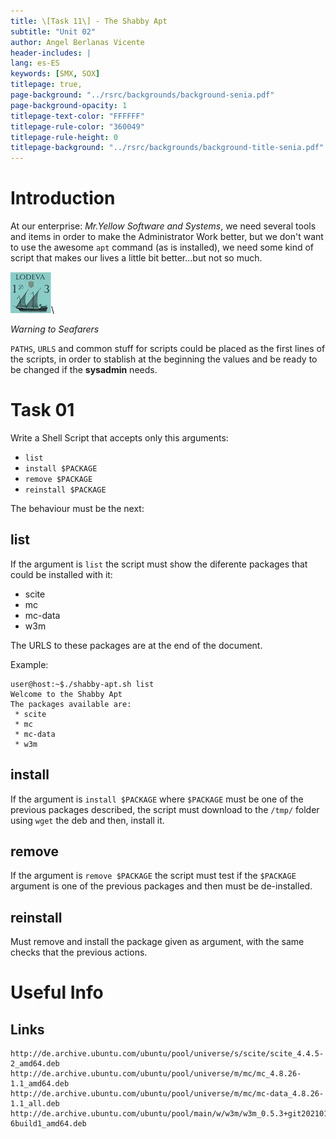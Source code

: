 ```yaml
---
title: \[Task 11\] - The Shabby Apt
subtitle: "Unit 02"
author: Angel Berlanas Vicente
header-includes: |
lang: es-ES
keywords: [SMX, SOX]
titlepage: true,
page-background: "../rsrc/backgrounds/background-senia.pdf"
page-background-opacity: 1
titlepage-text-color: "FFFFFF"
titlepage-rule-color: "360049"
titlepage-rule-height: 0
titlepage-background: "../rsrc/backgrounds/background-title-senia.pdf"
---
```



# Introduction

At our enterprise: *Mr.Yellow Software and Systems*, we need several tools and items in order to make the Administrator Work better, but we don't want to use the awesome `apt` command (as is installed), we need some kind of script that makes our lives a little bit better...but not so much.

![Seafarers](imgs/seafarers01.png)\

*Warning to Seafarers*

`PATHS`, `URLS` and common stuff for scripts could be placed as the first lines of the scripts, in order to stablish at the beginning the 
values and be ready to be changed if the **sysadmin** needs.

# Task 01

Write a Shell Script that accepts only this arguments:

- `list`
- `install $PACKAGE`
- `remove $PACKAGE`
- `reinstall $PACKAGE`


The behaviour must be the next:

## list

If the argument is `list` the script must show the diferente packages that could be installed with it:

- scite 
- mc
- mc-data
- w3m

The URLS to these packages are at the end of the document.

Example:
```shell
user@host:~$./shabby-apt.sh list
Welcome to the Shabby Apt 
The packages available are:
 * scite
 * mc 
 * mc-data
 * w3m
```

## install 

If the argument is `install $PACKAGE` where `$PACKAGE` must be one of the previous packages described, the script must download to the `/tmp/` folder using `wget` the deb and then, install it.

## remove 

If the argument is `remove $PACKAGE` the script must test if the `$PACKAGE` argument is one of the previous packages and then must be de-installed.

## reinstall

Must remove and install the package given as argument, with the same checks that the previous actions.


# Useful Info

## Links

```shell
http://de.archive.ubuntu.com/ubuntu/pool/universe/s/scite/scite_4.4.5-2_amd64.deb
http://de.archive.ubuntu.com/ubuntu/pool/universe/m/mc/mc_4.8.26-1.1_amd64.deb
http://de.archive.ubuntu.com/ubuntu/pool/universe/m/mc/mc-data_4.8.26-1.1_all.deb
http://de.archive.ubuntu.com/ubuntu/pool/main/w/w3m/w3m_0.5.3+git20210102-6build1_amd64.deb
```
